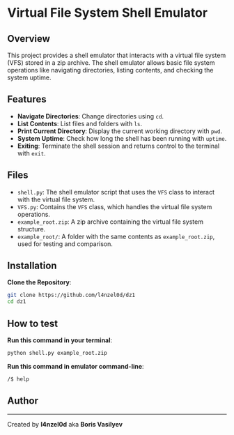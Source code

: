 # Virtual File System Shell Emulator

## Overview

This project provides a shell emulator that interacts with a virtual file system (VFS) stored in a zip archive. The shell emulator allows basic file system operations like navigating directories, listing contents, and checking the system uptime.

## Features

- **Navigate Directories**: Change directories using `cd`.
- **List Contents**: List files and folders with `ls`.
- **Print Current Directory**: Display the current working directory with `pwd`.
- **System Uptime**: Check how long the shell has been running with `uptime`.
- **Exiting**: Terminate the shell session and returns control to the terminal with `exit`.

## Files

- `shell.py`: The shell emulator script that uses the `VFS` class to interact with the virtual file system.
- `VFS.py`: Contains the `VFS` class, which handles the virtual file system operations.
- `example_root.zip`: A zip archive containing the virtual file system structure.
- `example_root/`: A folder with the same contents as `example_root.zip`, used for testing and comparison.

## Installation

**Clone the Repository**:
   ```bash
   git clone https://github.com/l4nzel0d/dz1
   cd dz1
   ```

## How to test

**Run this command in your terminal**:
   ```bash
   python shell.py example_root.zip 
   ```
**Run this command in emulator command-line**:
   ```bash
   /$ help
   ```

## Author
---
Created by **l4nzel0d** aka **Boris Vasilyev**
